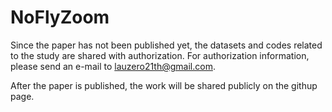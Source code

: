 # NoFlyZoom

Since the paper has not been published yet, the datasets and codes related to the study are shared with authorization. For authorization information, please send an e-mail to [lauzero21th@gmail.com](mailto:lauzero21th@gmail.com).

After the paper is published, the work will be shared publicly on the githup page.
